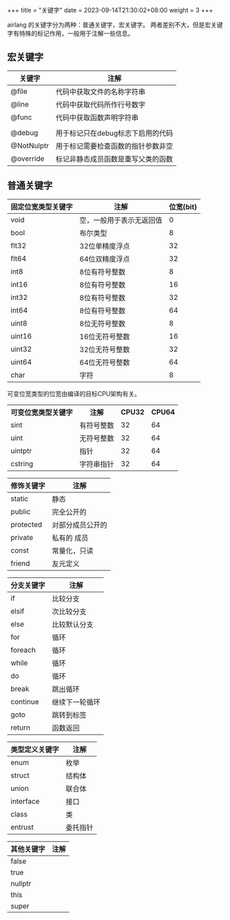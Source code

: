 +++
title = "关键字"
date = 2023-09-14T21:30:02+08:00
weight = 3
+++

airlang 的关键字分为两种：普通关键字，宏关键字。
两者差别不大，但是宏关键字有特殊的标记作用，一般用于注解一些信息。

## 宏关键字
关键字|注解|
---|---|
@file | 代码中获取文件的名称字符串
@line | 代码中获取代码所作行号数字
@func | 代码中获取函数声明字符串
||
@debug | 用于标记只在debug标志下启用的代码
@NotNulptr | 用于标记需要检查函数的指针参数非空
@override | 标记非静态成员函数是重写父类的函数

## 普通关键字

固定位宽类型关键字|注解|位宽(bit)|
---|---|---|
void | 空，一般用于表示无返回值 | 0
bool | 布尔类型  | 8
flt32 | 32位单精度浮点 | 32
flt64 | 64位双精度浮点 | 32
int8 | 8位有符号整数    | 8
int16| 8位有符号整数    | 16
int32| 8位有符号整数    | 32
int64| 8位有符号整数    | 64
uint8| 8位无符号整数    | 8
uint16| 16位无符号整数    | 16
uint32| 32位无符号整数    | 32
uint64| 64位无符号整数    | 64
char | 字符    | 8

可变位宽类型的位宽由编译的目标CPU架构有关。
<table>
    <th>可变位宽类型关键字</th><th>注解</th><th>CPU32</th><th>CPU64</th>
    <tr>
    <td>sint</td><td>有符号整数 </td><td>32</td><td>64</td>
    </tr>
    <tr>
    <td>uint</td><td>无符号整数 </td><td>32</td><td>64</td>
    </tr>
    <tr>
    <td>uintptr</td><td>指针 </td><td>32</td><td>64</td>
    </tr>
    <tr>
    <td>cstring</td><td>字符串指针 </td><td>32</td><td>64</td>
    </tr>
</table>


修饰关键字|注解|
---|---|
static | 静态
public | 完全公开的
protected | 对部分成员公开的
private | 私有的 成员
const | 常量化，只读
friend| 友元定义

分支关键字|注解
---|---|
if | 比较分支
elsif| 次比较分支
else| 比较默认分支
for| 循环
foreach| 循环
while|循环
do|循环
break|跳出循环
continue|继续下一轮循环
goto|跳转到标签
return|函数返回

类型定义关键字|注解
---|---|
enum|枚举
struct|结构体
union|联合体
interface|接口
class|类
entrust|委托指针

其他关键字|注解
---|---|
false|
true|
nullptr|
this|
super|



